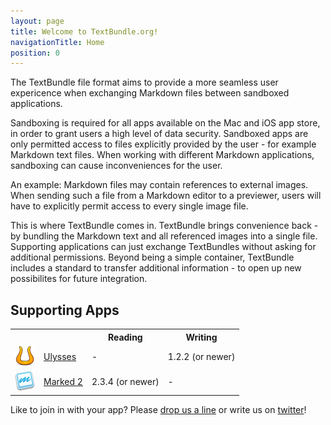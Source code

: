 ```yaml
---
layout: page
title: Welcome to TextBundle.org!
navigationTitle: Home
position: 0
---
```

The TextBundle file format aims to provide a more seamless user expericence when exchanging Markdown files between sandboxed applications.

Sandboxing is required for all apps available on the Mac and iOS app store, in order to grant users a high level of data security. Sandboxed apps are only permitted access to files explicitly provided by the user - for example Markdown text files. When working with different Markdown applications, sandboxing can cause inconveniences for the user. 

An example: Markdown files may contain references to external images. When sending such a file from a Markdown editor to a previewer, users will have to explicitly permit access to every single image file.

This is where TextBundle comes in. TextBundle brings convenience back - by bundling the Markdown text and all referenced images into a single file. Supporting applications can just exchange TextBundles without asking for additional permissions. Beyond being a simple container, TextBundle includes a standard to transfer additional information - to open up new possibilites for future integration.

## Supporting Apps

<table class="apps">
    <tr>
        <th colspan='2'></th>
        <th>Reading</th>
        <th>Writing</th>
    </tr>
    <tr class="app">
        <td class="appicon"><a href='http://www.ulyssesapp.com'><img src='images/apps/ulysses.png' /></a></td>
        <td class="appname"><a href='http://www.ulyssesapp.com'>Ulysses</a></td>
        <td class="appreading">-</td>
        <td class="appwriting">1.2.2 (or newer)</td>
    </tr>
    <tr>
        <td class="appicon"><a href='http://www.marked2app.com'><img src='images/apps/marked2.png' /></a></td>
        <td class="appname"><a href='http://www.marked2app.com'>Marked 2</a></td>
        <td class="appreading">2.3.4 (or newer)</td>
        <td class="appwriting">-</td>
    </tr>
</table>


Like to join in with your app? Please [drop us a line][1] or write us on [twitter][2]!

[1]:	mailto:mail@the-soulmen.com
[2]:	https://twitter.com/txtbndl